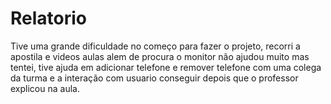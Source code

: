 # Relatorio
Tive uma grande dificuldade no começo para fazer o projeto, recorri a apostila e videos aulas alem de procura o monitor não ajudou muito mas tentei, tive ajuda em adicionar telefone e remover telefone com uma colega da turma e a interação com usuario conseguir depois que o professor explicou na aula.
